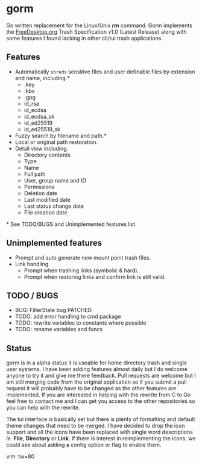 # gorm
Go written replacement for the Linux/Unix ***rm*** command.  Gorm implements the
[FreeDesktop.org](https://specifications.freedesktop.org/trash-spec/trashspec-latest.html)
Trash Specification v1.0 (Latest Release) along with some features I found
lacking in other cli/tui trash applications.

## Features
* Automatically `shreds` sensitive files and user definable files by extension
  and name, including.*
  * .key
  * .kbx
  * .gpg
  * id_rsa
  * id_ecdsa
  * id_ecdsa_sk
  * id_ed25519
  * id_ed25519_sk
* Fuzzy search by filename and path.*
* Local or original path restoration.
* Detail view including.
  * Directory contents
  * Type
  * Name
  * Full path
  * User, group name and ID
  * Permissions
  * Deletion date
  * Last modified date
  * Last status change date
  * File creation date

\* See TODO/BUGS and Unimplemented features list.

## Unimplemented features
* Prompt and auto generate new mount point trash files.
* Link handling
  * Prompt when trashing links (symbolic & hard).
  * Prompt when restoring links and confirm link is still valid.

## TODO / BUGS
* BUG: FilterState bug PATCHED
* TODO: add error handling to cmd package
* TODO: rewrite variables to constants where possible
* TODO: rename variables and funcs

## Status
gorm is in a alpha status it is useable for home directory trash and single user
systems.  I have been adding features almost daily but I do welcome anyone to
try it and give me there feedback.  Pull requests are welcome but I am still
merging code from the original application so if you submit a pull request it
will probably have to be changed as the other features are implemented.  If you
are interested in helping with the rewrite from C to Go feel free to contact me
and I can get you access to the other repositories so you can help with the
rewrite.

The tui interface is basically set but there is plenty of formatting and default
theme changes that need to be merged.  I have decided to drop the icon support
and all the icons have been replaced with single word descriptions *ie.* **File**,
**Directory** or **Link**.  If there is interest in reimplementing the icons, we
could see about adding a config option or flag to enable them.

vim: tw=80
